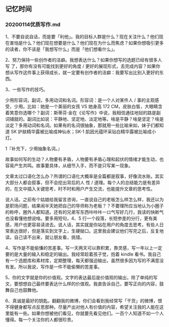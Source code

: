 ## 记忆时间

### 20200114优质写作.md

1、不要自说自话，而是要「利他」。我的目标人群是什么？现在关注什么？他们现在害怕是什么？他们现在想要是什么？他们现在为什么而焦虑？如果你想吸引更多的读者，你不该是「我想写什么」而是「他们想看什么」。

2、努力保持一些创作者的洁癖。我想表达什么？如果你想写的选题已经有很多人写 了，那你有没有可能找到更好的角度 / 更好的展现形式，去完成内容？如果你想从写作这件事上获得成长，就一定要有创作者的洁癖：我要写出比别入更好的东西。

3、一些写作的技巧。

少用形容词，副词，多用动词和名词。形容词：是一个人对某件人 / 事的主观感受，少用。比如：她是一个美丽的女孩 VS 她身高 172 CM，皮肤白皙，大眼睛含着笑意你选哪个？副词：斯蒂芬·金在《论写作》中说，我相信通往地狱的路是副词铺就的。副词比如说：平静地、坚定地、淡定地等。啥是平静？啥是坚定？啥是淡定？多用动词和名词。如果有的名词很抽象，那就用一些比喻来如，妹子们都知道 SK 护肤精华露被比喻成神仙水；SK-1 肌因光蕴环采钻白精华露被比喻成小灯。

1『补充下，少用抽象名词。』

故事如何写的生动？人物要有矛盾，人物要有矛盾心理和起伏的情绪才能生动，也容易产生共鸣。故事要具体，从细节入手，而不是只写某一现象。

文章太过口语化怎么办？所谓的口语化大概率是全篇都是叙事，好像流水账。其实大部分人都会叙事，但不会挖出背后的人 性 / 道理。每个人的总结能力是有差异的，在文中插入关键思考，时不时和用户产生交流，也能提升文章的思考性。

说人话。之前有个姑娘给我留言咨询，一直说自己的老板怎么样怎么样，我还以为是职场问题，结果闹半天她把自己的导师称为老板？？不要理所应当地认为小圈子的称呼，圈外人都知道。还有的兄弟写东西咔咔咔一ロ气写好几行，我读的快断气也没看懂他想说啥。要多用短句，4、5 行一个段落，长短参差的分行，更有美感，用户也更容易读进去。说人话，其实就是你站在用户的角度去思考。有些人日常表达很好，但是落实到文字上，生硬拗口。这里我会建议他们写完之后，反复地读。自己读不出来，就让朋友看，挑错。

4、写作是不能偷慊的苦差事。写一天两天可以靠积累，靠灵感，写一年以上一定要的是大量的输入和稳定的输出。我经常趁着孩子觉，抱着 kindle 看书。我自己有一个选题库和素材库，定期整理，每天都强迫输出，虽然很多因为写的不满意没有发。所以我说，写作是一件不能偷懒的苦差事。

5、你的文字就是你的价值观。文字的表达最后是价值观的输出，除了单纯的写文，要想想自己最终要表达什么样的价值观。我直告诉自己，要写正向的内容，鼓舞自己也鼓舞他。

6、真诚是最好的钥匙。翻翻我的微博，你们会看到我经常写「干货」的微博，恨不得健身都写点反思那种。尽量产出对他人有价值的内容，希望关注我的人能在这里能有一些。如果你想被他们看见，你就要先看见他们。一百个人知道不如一个人懂得。每一个关注你的人都很珍贵。

